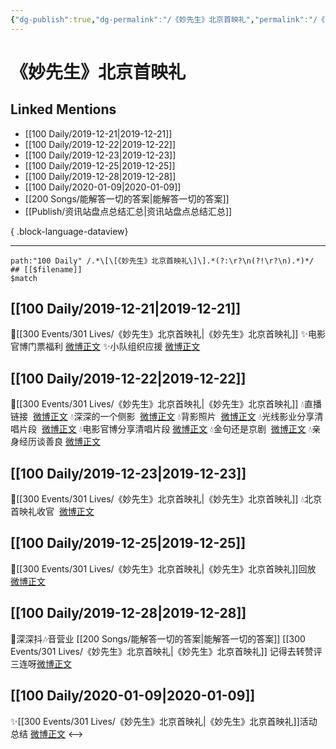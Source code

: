 ```yaml
---
{"dg-publish":true,"dg-permalink":"/《妙先生》北京首映礼","permalink":"/《妙先生》北京首映礼/","created":"2023-04-01T19:51:58.000+08:00","updated":"2023-04-10T16:01:18.000+08:00"}
---
```


# 《妙先生》北京首映礼

## Linked Mentions
- [[100 Daily/2019-12-21\|2019-12-21]]
- [[100 Daily/2019-12-22\|2019-12-22]]
- [[100 Daily/2019-12-23\|2019-12-23]]
- [[100 Daily/2019-12-25\|2019-12-25]]
- [[100 Daily/2019-12-28\|2019-12-28]]
- [[100 Daily/2020-01-09\|2020-01-09]]
- [[200 Songs/能解答一切的答案\|能解答一切的答案]]
- [[Publish/资讯站盘点总结汇总\|资讯站盘点总结汇总]]

{ .block-language-dataview}

---

```expander
path:"100 Daily" /.*\[\[《妙先生》北京首映礼\]\].*(?:\r?\n(?!\r?\n).*)*/
## [[$filename]]
$match
```
## [[100 Daily/2019-12-21\|2019-12-21]]
💫[[300 Events/301 Lives/《妙先生》北京首映礼\|《妙先生》北京首映礼]]
✨电影官博门票福利 [微博正文](https://m.weibo.cn/6466290670/4451950387218056)
✨小队组织应援 [微博正文](https://m.weibo.cn/6466290670/4451951162636504)
## [[100 Daily/2019-12-22\|2019-12-22]]
🌠[[300 Events/301 Lives/《妙先生》北京首映礼\|《妙先生》北京首映礼]]
💧直播链接  [微博正文](https://m.weibo.cn/6466290670/4452262279709528)
💧深深的一个侧影  [微博正文](https://m.weibo.cn/6466290670/4452356043573476)
💧背影照片  [微博正文](https://m.weibo.cn/6466290670/4452361504195715)
💧光线影业分享清唱片段  [微博正文](https://m.weibo.cn/6466290670/4452371101058389)
💧电影官博分享清唱片段 [微博正文](https://m.weibo.cn/6466290670/4452389651873413)
💧金句还是京剧  [微博正文](https://m.weibo.cn/6466290670/4452391338591874)
💧亲身经历谈善良
[微博正文](https://m.weibo.cn/6466290670/4452450419022379)
## [[100 Daily/2019-12-23\|2019-12-23]]
🌠[[300 Events/301 Lives/《妙先生》北京首映礼\|《妙先生》北京首映礼]]
💧北京首映礼收官  [微博正文](https://m.weibo.cn/2797665930/4452730452501965)
## [[100 Daily/2019-12-25\|2019-12-25]]
🌿[[300 Events/301 Lives/《妙先生》北京首映礼\|《妙先生》北京首映礼]]回放
[微博正文](https://m.weibo.cn/6466290670/4453485921605913)
## [[100 Daily/2019-12-28\|2019-12-28]]
🌠深深抖🎶音营业 [[200 Songs/能解答一切的答案\|能解答一切的答案]] [[300 Events/301 Lives/《妙先生》北京首映礼\|《妙先生》北京首映礼]]
记得去转赞评三连呀[微博正文](https://m.weibo.cn/6466290670/4454535940076739)
## [[100 Daily/2020-01-09\|2020-01-09]]
✨[[300 Events/301 Lives/《妙先生》北京首映礼\|《妙先生》北京首映礼]]活动总结 [微博正文](https://m.weibo.cn/6466290670/4458934087367011)
<-->